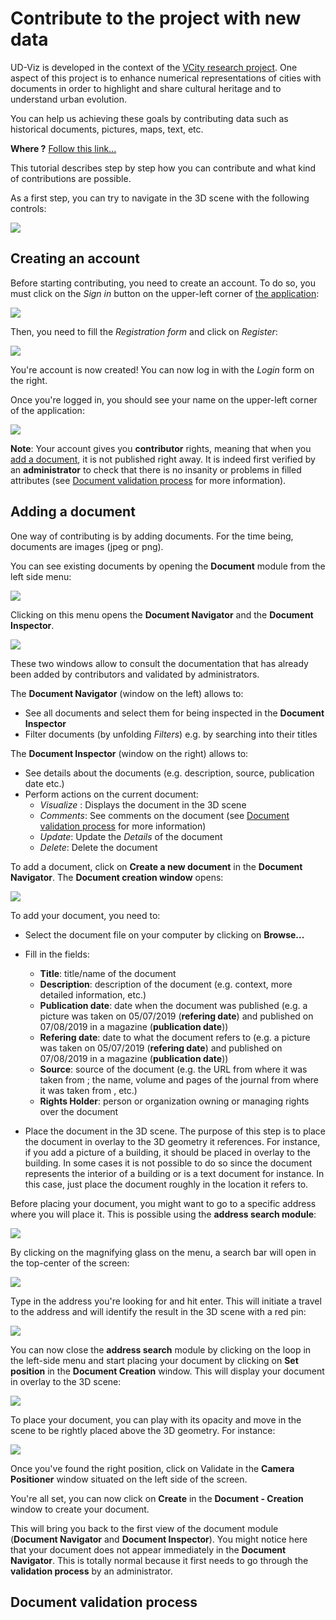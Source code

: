 # Contribute to the project with new data

UD-Viz is developed in the context of the [VCity research project](https://projet.liris.cnrs.fr/vcity/wiki/doku.php). 
One aspect of this project is to enhance numerical representations of cities
 with documents in order to highlight and share cultural heritage and
 to understand urban evolution.
 
You can help us achieving these goals by contributing data such as historical
 documents, pictures, maps, text, etc.
 
 **Where ?** [Follow this link...](http://rict.liris.cnrs.fr/UDVDemo/UDV/UDV-Core/examples/DemoStable/Demo.html)
 
This tutorial describes step by step how you can contribute and what kind of
contributions are possible.

As a first step, you can try to navigate in the 3D scene with the following controls:

![](../pictures/UserDoc/controls.PNG)

## Creating an account

Before starting contributing, you need to create an account. To do so, you must
click on the *Sign in* button on the upper-left corner of 
[the application](http://rict.liris.cnrs.fr/UDVDemo/UDV/UDV-Core/examples/DemoStable/Demo.html):

![](../pictures/UserDoc/UDVHome.png)

Then, you need to fill the *Registration form* and click on *Register*:

![](../pictures/UserDoc/registration.png)

You're account is now created! You can now log in with the *Login* form on the right. 


Once you're logged in, you should see your name on the upper-left corner of
the application:

![](../pictures/UserDoc/loggedIn.png)


**Note**: Your account gives you **contributor** rights, meaning that
when you [add a document](#adding-a-document), it is not published right away. 
It is indeed first verified by an **administrator** to check that there is no
insanity or problems in filled attributes (see [Document validation 
process](#document-validation-process) for more information).
  
## Adding a document

One way of contributing is by adding documents. For the time being, documents
are images (jpeg or png). 

You can see existing documents by opening the **Document** module from the
left side menu:

![](../pictures/UserDoc/documentsMenu.png)

Clicking on this menu opens the **Document Navigator** and the **Document
Inspector**.

![](../pictures/UserDoc/documentsModule.png)

These two windows allow to consult the documentation that has
already been added by contributors and validated by administrators. 

The **Document Navigator** (window on the left) allows to:
  * See all documents and select them for being inspected in the
   **Document Inspector**
  * Filter documents (by unfolding *Filters*) e.g. by searching into their
   titles

The **Document Inspector** (window on the right) allows to:
  * See details about the documents (e.g. description, source, publication
   date etc.)
  * Perform actions on the current document:
    * *Visualize* : Displays the document in the 3D scene
    * *Comments*: See comments on the document (see [Document validation
     process](#document-validation-process) for more information)
    * *Update*: Update the *Details* of the document
    * *Delete*: Delete the document

To add a document, click on **Create a new document** in the **Document
 Navigator**. The **Document creation window** opens:
 
![](../pictures/UserDoc/docCreation.png)

To add your document, you need to:
  * Select the document file on your computer by clicking on **Browse...**
  * Fill in the fields:
    * **Title**: title/name of the document
    * **Description**: description of the document (e.g. context, more
     detailed information, etc.)
    * **Publication date**: date when the document was published (e.g. a
     picture was taken on 05/07/2019 (**refering date**) and published on
     07/08/2019 in a magazine (**publication date**))
    * **Refering date**: date to what the document refers to (e.g. a
     picture was taken on 05/07/2019 (**refering date**) and published on
     07/08/2019 in a magazine (**publication date**))
    * **Source**: source of the document (e.g. the URL from where it was
     taken from ; the name, volume and pages of the journal from where it was taken from
     , etc.)
    * **Rights Holder**: person or organization owning or managing rights
     over the document
     
  * Place the document in the 3D scene. The purpose of this step is to place
   the document in overlay to the 3D geometry it references. For instance, if
   you add a picture of a building, it should be placed in overlay to the
   building. In some cases it is not possible to do so since the document
   represents the interior of a building or is a text document for instance. 
   In this case, just place the document roughly in the location it refers to. 
   
Before placing your document, you might want to go to a specific address where you
will place it. This is possible using the **address search module**:

![](../pictures/UserDoc/addressSearchMenu.png)

By clicking on the magnifying glass on the menu, a search bar will open in the top-center
of the screen:
 
![](../pictures/UserDoc/addressSearchModule.png)
 
Type in the address you're looking for and hit enter. This will initiate a
travel to the address and will identify the result in the 3D scene with a red
pin:

![](../pictures/UserDoc/addressSearchExample.png)

You can now close the **address search** module by clicking on the loop in the
left-side menu and start placing your document by clicking on **Set 
position** in the **Document Creation** window. This will display your document
in overlay to the 3D scene:

![](../pictures/UserDoc/docSetPosition.png)

To place your document, you can play with its opacity and move in the scene
to be rightly placed above the 3D geometry. For instance:

![](../pictures/UserDoc/docPositionSet.png)

Once you've found the right position, click on Validate in the **Camera
 Positioner** window situated on the left side of the screen.
 
You're all set, you can now click on **Create** in the **Document - Creation**
window to create your document. 

This will bring you back to the first view of the document module (**Document
Navigator** and **Document Inspector**). You might notice here that your
document does not appear immediately in the **Document Navigator**. This is totally
normal because it first needs to go through the **validation process** by an
administrator.

## Document validation process 

